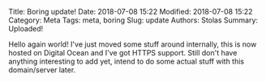 Title: Boring update!
Date: 2018-07-08 15:22
Modified: 2018-07-08 15:22
Category: Meta
Tags: meta, boring
Slug: update
Authors: Stolas
Summary: Uploaded!

Hello again world! I've just moved some stuff around internally, this is now hosted on Digital Ocean and I've got HTTPS support. Still don't have anything interesting to add yet, intend to do some actual stuff with this domain/server later.